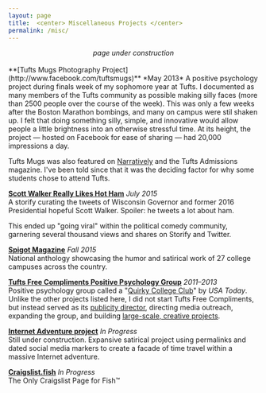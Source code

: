 ```yaml
---
layout: page
title:  <center> Miscellaneous Projects </center>
permalink: /misc/
---
```


<center><i>page under construction</i></center>  
<br>
**[Tufts Mugs Photography Project](http://www.facebook.com/tuftsmugs)**  *May 2013*   
  A positive psychology project during finals week of my sophomore year at Tufts. I documented as many members of the Tufts community as possible making silly faces (more than 2500 people over the course of the week). This was only a few weeks after the Boston Marathon bombings, and many on campus were stil shaken up. I felt that doing something silly, simple, and innovative would allow people a little brightness into an otherwise stressful time. At its height, the project — hosted on Facebook for ease of sharing — had 20,000 impressions a day.

  Tufts Mugs was also featured on [Narratively](http://narrative.ly/stories/wipe-that-final-off-your-face/) and the Tufts Admissions magazine. I've been told since that it was the deciding factor for why some students chose to attend Tufts.  

**[Scott Walker Really Likes Hot Ham](https://storify.com/GrahamStarr/scott-walker-really-likes-hot-ham)**  *July 2015*  
  A storify curating the tweets of Wisconsin Governor and former 2016 Presidential hopeful Scott Walker. Spoiler: he tweets a lot about ham.

  This ended up "going viral" within the political comedy community, garnering several thousand views and shares on Storify and Twitter.  
  
**[Spigot Magazine](http://www.spigotmag.com/)**  *Fall 2015*  
  National anthology showcasing the humor and satirical work of 27 college campuses across the country.  
   
**[Tufts Free Compliments Positive Psychology Group](https://www.facebook.com/tuftsfreecompliments/)**  *2011–2013*  
  Positive psychology group called a "[Quirky College Club](http://college.usatoday.com/2012/11/19/6-quirky-college-clubs/)" by *USA Today*. Unlike the other projects listed here, I did not start Tufts Free Compliments, but instead served as its [publicity director](http://tuftsdaily.com/news/2012/11/30/tufts-free-compliments-helps-promote-positive-psychology-on-facebook/), directing media outreach, expanding the group, and building [large-scale, creative projects](http://i.imgur.com/TrAS0BO.jpg).  
  
**[Internet Adventure project](http://portfolio.gstarr.me/)**   *In Progress*  
  Still under construction. Expansive satirical project using permalinks and dated social media markers to create a facade of time travel within a massive Internet adventure.  

**[Craigslist.fish](http://craigslist.fish)**  *In Progress*   
  The Only Craigslist Page for Fish™
